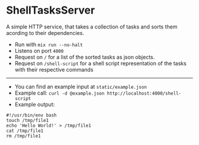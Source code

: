 # ShellTasksServer

A simple HTTP service, that takes a collection of tasks and sorts them acording
to their dependencies.

- Run with `mix run --no-halt`
- Listens on port `4000`
- Request on `/` for a list of the sorted tasks as json objects.
- Request on `/shell-script` for a shell script representation of the tasks
with their respective commands
---
- You can find an example input at `static/example.json`
- Example call: `curl -d @example.json http://localhost:4000/shell-script`
- Example output:
```
#!/usr/bin/env bash
touch /tmp/file1
echo 'Hello World!' > /tmp/file1
cat /tmp/file1
rm /tmp/file1
```
